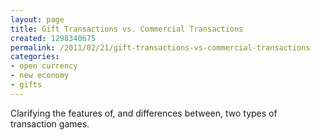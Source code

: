 ```yaml
---
layout: page
title: Gift Transactions vs. Commercial Transactions
created: 1298340675
permalink: /2011/02/21/gift-transactions-vs-commercial-transactions
categories:
- open currency
- new economy
- gifts
---
```

Clarifying the features of, and differences between, two types of transaction games.